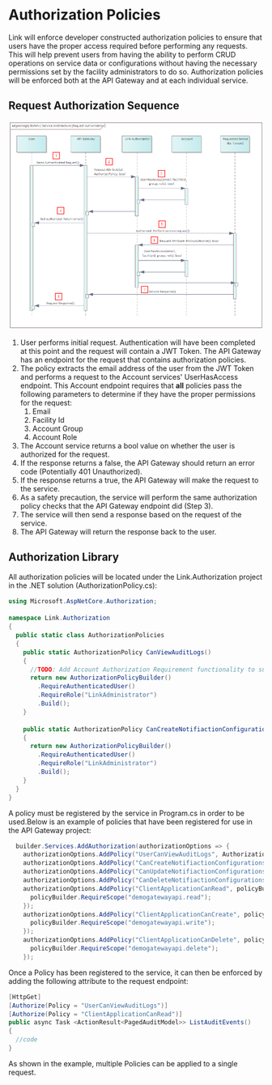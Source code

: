 # Authorization Policies

Link will enforce developer constructed authorization policies to ensure that users have the proper access required before performing any requests. This will help prevent users from having the ability to perform CRUD operations on service data or configurations without having the necessary permissions set by the facility administrators to do so. Authorization policies will be enforced both at the API Gateway and at each individual service.

## Request Authorization Sequence

![](../images/request_auth_seq.png)

1. User performs initial request. Authentication will have been completed at this point and the request will contain a JWT Token. The API Gateway has an endpoint for the request that contains authorization policies.
2. The policy extracts the email address of the user from the JWT Token and performs a request to the Account services' UserHasAccess endpoint. This Account endpoint requires that **all** policies pass the following parameters to determine if they have the proper permissions for the request:
    1. Email
    2. Facility Id
    3. Account Group
    4. Account Role
3. The Account service returns a bool value on whether the user is authorized for the request.
4. If the response returns a false, the API Gateway should return an error code (Potentially 401 Unauthorized).
5. If the response returns a true, the API Gateway will make the request to the service.
6. As a safety precaution, the service will perform the same authorization policy checks that the API Gateway endpoint did (Step 3).
7. The service will then send a response based on the request of the service.
8. The API Gateway will return the response back to the user.

## Authorization Library

All authorization policies will be located under the Link.Authorization project in the .NET solution (AuthorizationPolicy.cs):

```csharp
using Microsoft.AspNetCore.Authorization;

namespace Link.Authorization
{
  public static class AuthorizationPolicies
  {
    public static AuthorizationPolicy CanViewAuditLogs()
    {
      //TODO: Add Account Authorization Requirement functionality to support Account UserHasAccess()
      return new AuthorizationPolicyBuilder()
        .RequireAuthenticatedUser()
        .RequireRole("LinkAdministrator")
        .Build();
    }

    public static AuthorizationPolicy CanCreateNotifiactionConfigurations()
    {
      return new AuthorizationPolicyBuilder()
        .RequireAuthenticatedUser()
        .RequireRole("LinkAdministrator")
        .Build();
    }
  }
}
```

A policy must be registered by the service in Program.cs in order to be used.Below is an example of policies that have been registered
for use in the API Gateway project:

```csharp
  builder.Services.AddAuthorization(authorizationOptions => {
    authorizationOptions.AddPolicy("UserCanViewAuditLogs", AuthorizationPolicies.CanViewAuditLogs());
    authorizationOptions.AddPolicy("CanCreateNotifiactionConfigurations", AuthorizationPolicies.CanCreateNotifiactionConfigurations());
    authorizationOptions.AddPolicy("CanUpdateNotifiactionConfigurations", AuthorizationPolicies.CanUpdateNotifiactionConfigurations());
    authorizationOptions.AddPolicy("CanDeleteNotifiactionConfigurations", AuthorizationPolicies.CanDeleteNotifiactionConfigurations());
    authorizationOptions.AddPolicy("ClientApplicationCanRead", policyBuilder => {
      policyBuilder.RequireScope("demogatewayapi.read");
    });
    authorizationOptions.AddPolicy("ClientApplicationCanCreate", policyBuilder => {
      policyBuilder.RequireScope("demogatewayapi.write");
    });
    authorizationOptions.AddPolicy("ClientApplicationCanDelete", policyBuilder => {
      policyBuilder.RequireScope("demogatewayapi.delete");
    });
```

Once a Policy has been registered to the service, it can then be enforced by adding the following attribute to the request endpoint:

```csharp
[HttpGet]
[Authorize(Policy = "UserCanViewAuditLogs")]
[Authorize(Policy = "ClientApplicationCanRead")]
public async Task <ActionResult<PagedAuditModel>> ListAuditEvents()
{
  //code
}
```

As shown in the example, multiple Policies can be applied to a single request.